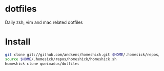 # dotfiles
Daily zsh, vim and mac related dotfiles

# Install
```bash
git clone git://github.com/andsens/homeshick.git $HOME/.homesick/repos/homeshick
source $HOME/.homesick/repos/homeshick/homeshick.sh
homeshick clone queimadus/dotfiles
```

